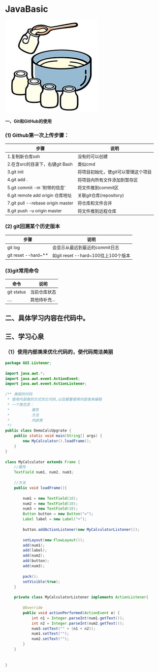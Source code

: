 # JavaBasic

![](https://github.com/yoghurts-sy/JavaBasic/blob/master/u%3D4274393615%2C4090509011%26fm%3D26%26gp%3D0.jpg)

**一、Git和GitHub的使用**  

### (1) Github第一次上传步骤：  
步骤 | 说明
------------- | ------------------------------------
1.复制新仓库ssh | 没有的可以创建
2.在含src的目录下，右键git Bash | 类似cmd
3.git init | 将项目初始化，使git可以管理这个项目  
4.git add . | 将项目内所有文件添加到暂存区  
5.git commit -m '附带的信息' | 将文件推到commit区  
6.git remote add origin 仓库地址	| 关联git仓库(repository)  
7.git pull --rebase origin master | 将仓库和文件合并  
8.git push -u origin master | 将文件推到远程仓库  		  

### (2) git回溯某个历史版本  
步骤 | 说明
------------- | --------------------------------------------------
git log | 会显示从最远到最近的commit日志
git reset --hard~** | 如git reset --hard~100往上100个版本

### (3)git常用命令  
命令 | 说明
------------- | ---------------
git status | 当前仓库状态
.... | 其他待补充...

## 二、具体学习内容在代码中。

## 三、学习心泉

### （1）使用内部类来优化代码的，使代码简洁美丽

```java
package GUI.Listener;

import java.awt.*;
import java.awt.event.ActionEvent;
import java.awt.event.ActionListener;

/** 美丽的代码
 * 使用内部类的方式优化代码,以后都要使用内部类来编程
 * 一个类包含：
 *          属性
 *          方法
 *  		内部类
 */
public class DemoCalcUpgrate {
    public static void main(String[] args) {
        new MyCalculator().loadFrame();
    }
}

class MyCalculator extends Frame {
    //属性
    TextField num1, num2, num3;

    //方法
    public void loadFrame(){

        num1 = new TextField(10);
        num2 = new TextField(10);
        num3 = new TextField(10);
        Button button = new Button("=");
        Label label = new Label("+");

        button.addActionListener(new MyCalculatorListener());

        setLayout(new FlowLayout());
        add(num1);
        add(label);
        add(num2);
        add(button);
        add(num3);

        pack();
        setVisible(true);
    }

    private class MyCalculatorListener implements ActionListener{

        @Override
        public void actionPerformed(ActionEvent e) {
            int n1 = Integer.parseInt(num1.getText());
            int n2 = Integer.parseInt(num2.getText());
            num3.setText("" + (n1 + n2));
            num1.setText("");
            num2.setText("");
        }
    }


}
```

